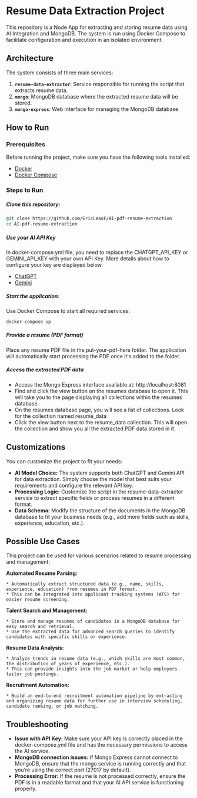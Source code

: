 # Resume Data Extraction Project

This repository is a Node App for extracting and storing resume data using AI Integration and MongoDB. The system is run using Docker Compose to facilitate configuration and execution in an isolated environment.

## Architecture

The system consists of three main services:

1. **`resume-data-extractor`**: Service responsible for running the script that extracts resume data.
2. **`mongo`**: MongoDB database where the extracted resume data will be stored.
3. **`mongo-express`**: Web interface for managing the MongoDB database.

## How to Run

### Prerequisites

Before running the project, make sure you have the following tools installed:

- [Docker](https://www.docker.com/get-started)
- [Docker Compose](https://docs.docker.com/compose/install/)

### Steps to Run

##### Clone this repository:

   ```bash
   git clone https://github.com/EricLeaoF/AI-pdf-resume-extraction
   cd AI-pdf-resume-extraction
   ```

##### Use your AI API Key

In docker-compose.yml file, you need to replace the CHATGPT_API_KEY or GEMINI_API_KEY with your own API Key. More details about how to configure your key are displayed below.

- [ChatGPT](https://platform.openai.com/docs/quickstart)
- [Gemini](https://ai.google.dev/gemini-api/docs/quickstart)

##### Start the application:

Use Docker Compose to start all required services:

  ```bash
  docker-compose up
  ```

##### Provide a resume (PDF format)
  Place any resume PDF file in the put-your-pdf-here folder. The application will automatically start processing the PDF once it's added to the folder.

##### Access the extracted PDF data

  - Access the Mongo Express interface available at: http://localhost:8081
  - Find and click the view button on the resumes database to open it. This will take you to the page displaying all collections within the resumes database.
  - On the resumes database page, you will see a list of collections. Look for the collection named resume_data
  - Click the view button next to the resume_data collection. This will open the collection and show you all the extracted PDF data stored in it.

## Customizations
  You can customize the project to fit your needs:

  * **AI Model Choice:** The system supports both ChatGPT and Gemini API for data extraction. Simply choose the model that best suits your requirements and configure the relevant API key.
  * **Processing Logic:** Customize the script in the resume-data-extractor service to extract specific fields or process resumes in a different format.
  * **Data Schema:** Modify the structure of the documents in the MongoDB database to fit your business needs (e.g., add more fields such as skills, experience, education, etc.).

## Possible Use Cases
  This project can be used for various scenarios related to resume processing and management:

  **Automated Resume Parsing:**

    * Automatically extract structured data (e.g., name, skills, experience, education) from resumes in PDF format.
    * This can be integrated into applicant tracking systems (ATS) for easier resume screening.
  
  **Talent Search and Management:**

    * Store and manage resumes of candidates in a MongoDB database for easy search and retrieval.
    * Use the extracted data for advanced search queries to identify candidates with specific skills or experience.
  
  **Resume Data Analysis:**

    * Analyze trends in resume data (e.g., which skills are most common, the distribution of years of experience, etc.).
    * This can provide insights into the job market or help employers tailor job postings.
  
  **Recruitment Automation:**

    * Build an end-to-end recruitment automation pipeline by extracting and organizing resume data for further use in interview scheduling, candidate ranking, or job matching.

## Troubleshooting

* **Issue with API Key:** Make sure your API key is correctly placed in the docker-compose.yml file and has the necessary permissions to access the AI service.
* **MongoDB connection issues:** If Mongo Express cannot connect to MongoDB, ensure that the mongo service is running correctly and that you’re using the correct port (27017 by default).
* **Processing Error:** If the resume is not processed correctly, ensure the PDF is in a readable format and that your AI API service is functioning properly.